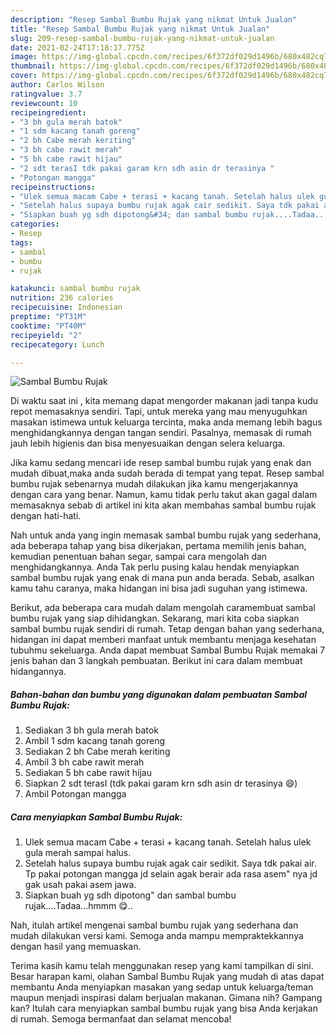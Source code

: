 ```yaml
---
description: "Resep Sambal Bumbu Rujak yang nikmat Untuk Jualan"
title: "Resep Sambal Bumbu Rujak yang nikmat Untuk Jualan"
slug: 209-resep-sambal-bumbu-rujak-yang-nikmat-untuk-jualan
date: 2021-02-24T17:18:17.775Z
image: https://img-global.cpcdn.com/recipes/6f372df029d1496b/680x482cq70/sambal-bumbu-rujak-foto-resep-utama.jpg
thumbnail: https://img-global.cpcdn.com/recipes/6f372df029d1496b/680x482cq70/sambal-bumbu-rujak-foto-resep-utama.jpg
cover: https://img-global.cpcdn.com/recipes/6f372df029d1496b/680x482cq70/sambal-bumbu-rujak-foto-resep-utama.jpg
author: Carlos Wilson
ratingvalue: 3.7
reviewcount: 10
recipeingredient:
- "3 bh gula merah batok"
- "1 sdm kacang tanah goreng"
- "2 bh Cabe merah keriting"
- "3 bh cabe rawit merah"
- "5 bh cabe rawit hijau"
- "2 sdt terasI tdk pakai garam krn sdh asin dr terasinya "
- "Potongan mangga"
recipeinstructions:
- "Ulek semua macam Cabe + terasi + kacang tanah. Setelah halus ulek gula merah sampai halus."
- "Setelah halus supaya bumbu rujak agak cair sedikit. Saya tdk pakai air. Tp pakai potongan mangga jd selain agak berair ada rasa asem&#34; nya jd gak usah pakai asem jawa."
- "Siapkan buah yg sdh dipotong&#34; dan sambal bumbu rujak....Tadaa...hmmm 😋.."
categories:
- Resep
tags:
- sambal
- bumbu
- rujak

katakunci: sambal bumbu rujak 
nutrition: 236 calories
recipecuisine: Indonesian
preptime: "PT31M"
cooktime: "PT40M"
recipeyield: "2"
recipecategory: Lunch

---
```



![Sambal Bumbu Rujak](https://img-global.cpcdn.com/recipes/6f372df029d1496b/680x482cq70/sambal-bumbu-rujak-foto-resep-utama.jpg)

Di waktu  saat ini , kita memang dapat mengorder makanan jadi tanpa kudu repot memasaknya sendiri. Tapi, untuk mereka yang mau menyuguhkan masakan istimewa untuk keluarga tercinta, maka anda memang lebih bagus menghidangkannya dengan tangan sendiri. Pasalnya, memasak di rumah jauh lebih higienis dan bisa menyesuaikan dengan selera keluarga.

Jika kamu sedang mencari ide resep sambal bumbu rujak yang enak dan mudah dibuat,maka anda sudah berada di tempat yang tepat. Resep sambal bumbu rujak  sebenarnya mudah dilakukan jika kamu mengerjakannya dengan cara yang benar. Namun, kamu tidak perlu takut akan gagal dalam memasaknya 
sebab di artikel ini kita akan membahas sambal bumbu rujak dengan hati-hati.  



Nah untuk anda yang ingin memasak sambal bumbu rujak yang sederhana, ada beberapa tahap yang bisa dikerjakan, pertama memilih jenis bahan, kemudian penentuan bahan segar, sampai cara mengolah dan menghidangkannya. Anda Tak perlu pusing kalau hendak menyiapkan sambal bumbu rujak yang enak di mana pun anda berada. Sebab, asalkan kamu  tahu caranya, maka hidangan ini bisa jadi suguhan yang istimewa.

Berikut, ada beberapa cara mudah dalam mengolah caramembuat sambal bumbu rujak yang siap dihidangkan. Sekarang, mari kita coba siapkan sambal bumbu rujak sendiri di rumah. Tetap dengan bahan yang sederhana, hidangan ini dapat memberi manfaat untuk membantu menjaga kesehatan tubuhmu sekeluarga. Anda dapat membuat Sambal Bumbu Rujak memakai 7 jenis bahan dan 3 langkah pembuatan. Berikut ini cara dalam membuat hidangannya.

<!--inarticleads1-->

##### Bahan-bahan dan bumbu yang digunakan dalam pembuatan Sambal Bumbu Rujak:

1. Sediakan 3 bh gula merah batok
1. Ambil 1 sdm kacang tanah goreng
1. Sediakan 2 bh Cabe merah keriting
1. Ambil 3 bh cabe rawit merah
1. Sediakan 5 bh cabe rawit hijau
1. Siapkan 2 sdt terasI (tdk pakai garam krn sdh asin dr terasinya 😄)
1. Ambil Potongan mangga




<!--inarticleads2-->

##### Cara menyiapkan Sambal Bumbu Rujak:

1. Ulek semua macam Cabe + terasi + kacang tanah. Setelah halus ulek gula merah sampai halus.
1. Setelah halus supaya bumbu rujak agak cair sedikit. Saya tdk pakai air. Tp pakai potongan mangga jd selain agak berair ada rasa asem&#34; nya jd gak usah pakai asem jawa.
1. Siapkan buah yg sdh dipotong&#34; dan sambal bumbu rujak....Tadaa...hmmm 😋..




Nah, itulah artikel mengenai  sambal bumbu rujak  yang sederhana dan mudah dilakukan versi kami. Semoga anda mampu mempraktekkannya dengan hasil yang memuaskan. 

Terima kasih kamu telah menggunakan resep yang kami tampilkan di sini. Besar harapan kami, olahan  Sambal Bumbu Rujak yang mudah di atas dapat membantu Anda menyiapkan masakan yang sedap untuk keluarga/teman maupun menjadi inspirasi dalam berjualan makanan. Gimana nih? Gampang kan? Itulah cara menyiapkan sambal bumbu rujak yang bisa Anda kerjakan di rumah. Semoga bermanfaat dan selamat mencoba!

